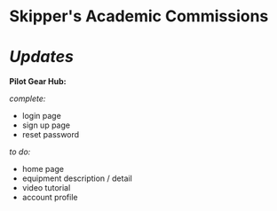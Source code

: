 # Skipper's Academic Commissions

# *Updates*

**Pilot Gear Hub:**

*complete:*
- login page
- sign up page
- reset password
 
*to do:*
- home page
- equipment description / detail
- video tutorial
- account profile
